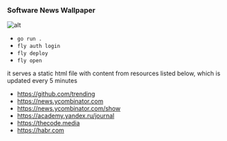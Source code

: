 ### Software News Wallpaper
![alt](https://i.imgur.com/NEJaPwZ.jpg)

- `go run .`
- `fly auth login`
- `fly deploy`
- `fly open`

it serves a static html file with content from resources listed below, which is updated every 5 minutes
- https://github.com/trending
- https://news.ycombinator.com
- https://news.ycombinator.com/show
- https://academy.yandex.ru/journal
- https://thecode.media
- https://habr.com
